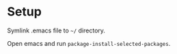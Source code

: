 # Setup

Symlink .emacs file to `~/` directory.

Open emacs and run `package-install-selected-packages`.
